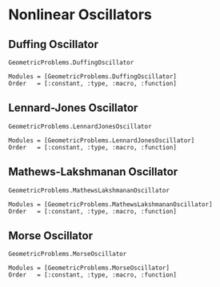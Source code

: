 
# Nonlinear Oscillators


## Duffing Oscillator

```@docs
GeometricProblems.DuffingOscillator
```

```@autodocs
Modules = [GeometricProblems.DuffingOscillator]
Order   = [:constant, :type, :macro, :function]
```

## Lennard-Jones Oscillator

```@docs
GeometricProblems.LennardJonesOscillator
```

```@autodocs
Modules = [GeometricProblems.LennardJonesOscillator]
Order   = [:constant, :type, :macro, :function]
```

## Mathews-Lakshmanan Oscillator

```@docs
GeometricProblems.MathewsLakshmananOscillator
```

```@autodocs
Modules = [GeometricProblems.MathewsLakshmananOscillator]
Order   = [:constant, :type, :macro, :function]
```

## Morse Oscillator

```@docs
GeometricProblems.MorseOscillator
```

```@autodocs
Modules = [GeometricProblems.MorseOscillator]
Order   = [:constant, :type, :macro, :function]
```
